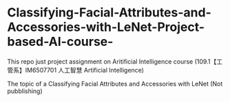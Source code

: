 # Classifying-Facial-Attributes-and-Accessories-with-LeNet-Project-based-AI-course-

This repo just project assignment on Aritificial Intelligence course (109.1【工管系】IM6507701 人工智慧 Artificial Intelligence)

The topic of a Classifying Facial Attributes and Accessories with LeNet (Not pubblishing)
